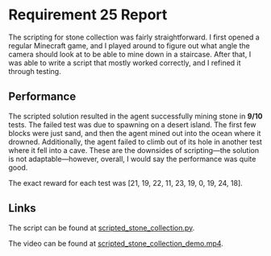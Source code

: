 # Requirement 25 Report
The scripting for stone collection was fairly straightforward.
I first opened a regular Minecraft game, and I played around to figure out what angle the camera should look at to be able to mine down in a staircase.
After that, I was able to write a script that mostly worked correctly, and I refined it through testing.

## Performance
The scripted solution resulted in the agent successfully mining stone in **9/10** tests. The failed test was due to spawning on a desert island. The first few blocks were just sand, and then the agent mined out into the ocean where it drowned. Additionally, the agent failed to climb out of its hole in another test where it fell into a cave. These are the downsides of scripting—the solution is not adaptable—however, overall, I would say the performance was quite good.

The exact reward for each test was [21, 19, 22, 11, 23, 19, 0, 19, 24, 18].

## Links
The script can be found at [scripted_stone_collection.py]().

The video can be found at [scripted_stone_collection_demo.mp4]().